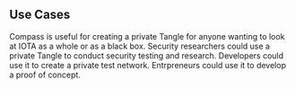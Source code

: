 ## Use Cases

Compass is useful for creating a private Tangle for anyone wanting to look at IOTA as a whole or as a black box.  Security researchers could use a private Tangle to conduct security testing and research.  Developers could use it to create a private test network.  Entrpreneurs could use it to develop a proof of concept.
 
